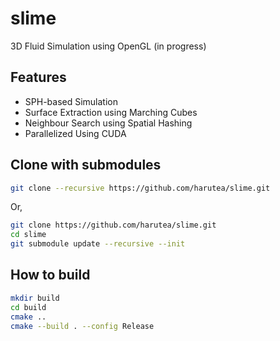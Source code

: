 # slime
3D Fluid Simulation using OpenGL (in progress)

## Features
- SPH-based Simulation
- Surface Extraction using Marching Cubes
- Neighbour Search using Spatial Hashing
- Parallelized Using CUDA

## Clone with submodules
```bash
git clone --recursive https://github.com/harutea/slime.git
```
Or,
```bash
git clone https://github.com/harutea/slime.git
cd slime
git submodule update --recursive --init
```

## How to build
```bash
mkdir build
cd build
cmake ..
cmake --build . --config Release
```
